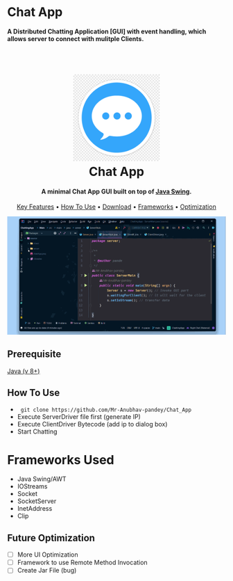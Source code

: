 # **Chat App**        
**A Distributed Chatting Application [GUI] with event handling, which allows server to connect with mulitple Clients.**
<h1 align="center">
  <br>
  <a href="https://github.com/Mr-Anubhav-pandey/Chat_App/blob/main/Main/src/main/resources/chatApp.png"><img src="https://github.com/Mr-Anubhav-pandey/Chat_App/blob/main/Main/src/main/resources/chatApp.png" alt="Markdownify" width="200"></a>
  <br>
  Chat App
  <br>
</h1>

<h4 align="center">A minimal Chat App GUI built on top of <a href="https://docs.oracle.com/javase/7/docs/api/javax/swing/package-summary.html" target="_blank">Java Swing</a>.</h4>

<p align="center">
  <a href="#key-features">Key Features</a> •
  <a href="#how-to-use">How To Use</a> •
  <a href="#download">Download</a> •
  <a href="#Frameworks">Frameworks</a> •
  <a href="#Optimization">Optimization </a>
</p>

<p align="center">
  <img src="https://github.com/Mr-Anubhav-pandey/Chat_App/blob/main/Main/src/main/resources/Chatapp1.gif" alt="animated" />
</p>

 ## Prerequisite
 [Java (v 8+)](https://www.oracle.com/java/technologies/downloads/)
 
 ## How To Use
- ``` git clone https://github.com/Mr-Anubhav-pandey/Chat_App```
- Execute ServerDriver file first (generate IP)
- Execute ClientDriver Bytecode (add ip to dialog box)
- Start Chatting

 # Frameworks Used
- Java Swing/AWT
- IOStreams
- Socket
- SocketServer
- InetAddress
- Clip

 ## Future Optimization 
- [ ] More UI Optimization
- [ ] Framework to use Remote Method Invocation 
- [ ] Create Jar File (bug)

